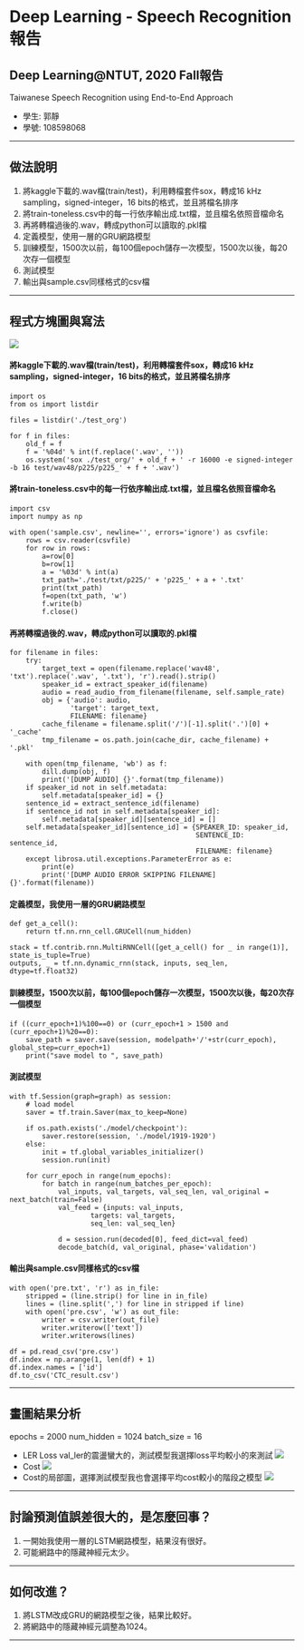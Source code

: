 # Deep Learning - Speech Recognition報告
## Deep Learning@NTUT, 2020 Fall報告
Taiwanese Speech Recognition using End-to-End Approach


- 學生: 郭靜
- 學號: 108598068

---

## 做法說明
1. 將kaggle下載的.wav檔(train/test)，利用轉檔套件sox，轉成16 kHz sampling，signed-integer，16 bits的格式，並且將檔名排序
2. 將train-toneless.csv中的每一行依序輸出成.txt檔，並且檔名依照音檔命名
3. 再將轉檔過後的.wav，轉成python可以讀取的.pkl檔
4. 定義模型，使用一層的GRU網路模型
5. 訓練模型，1500次以前，每100個epoch儲存一次模型，1500次以後，每20次存一個模型
6. 測試模型
7. 輸出與sample.csv同樣格式的csv檔
---

## 程式方塊圖與寫法

![](https://i.imgur.com/qK8X7X6.png)



#### 將kaggle下載的.wav檔(train/test)，利用轉檔套件sox，轉成16 kHz sampling，signed-integer，16 bits的格式，並且將檔名排序
```
import os
from os import listdir

files = listdir('./test_org')

for f in files:
    old_f = f
    f = '%04d' % int(f.replace('.wav', ''))
    os.system('sox ./test_org/' + old_f + ' -r 16000 -e signed-integer -b 16 test/wav48/p225/p225_' + f + '.wav')
```


#### 將train-toneless.csv中的每一行依序輸出成.txt檔，並且檔名依照音檔命名
```
import csv
import numpy as np

with open('sample.csv', newline='', errors='ignore') as csvfile:
	rows = csv.reader(csvfile)
	for row in rows:
		a=row[0]
		b=row[1]
		a = '%03d' % int(a)
		txt_path='./test/txt/p225/' + 'p225_' + a + '.txt'
		print(txt_path)
		f=open(txt_path, 'w')
		f.write(b)
		f.close()
```

#### 再將轉檔過後的.wav，轉成python可以讀取的.pkl檔
```
for filename in files:
    try:
        target_text = open(filename.replace('wav48', 'txt').replace('.wav', '.txt'), 'r').read().strip()
        speaker_id = extract_speaker_id(filename)
        audio = read_audio_from_filename(filename, self.sample_rate)
        obj = {'audio': audio,
               'target': target_text,
               FILENAME: filename}
        cache_filename = filename.split('/')[-1].split('.')[0] + '_cache'
        tmp_filename = os.path.join(cache_dir, cache_filename) + '.pkl'

    with open(tmp_filename, 'wb') as f:
        dill.dump(obj, f)
        print('[DUMP AUDIO] {}'.format(tmp_filename))
    if speaker_id not in self.metadata:
        self.metadata[speaker_id] = {}
    sentence_id = extract_sentence_id(filename)
    if sentence_id not in self.metadata[speaker_id]:
        self.metadata[speaker_id][sentence_id] = []
    self.metadata[speaker_id][sentence_id] = {SPEAKER_ID: speaker_id,
                                              SENTENCE_ID: sentence_id,
                                              FILENAME: filename}
    except librosa.util.exceptions.ParameterError as e:
        print(e)
        print('[DUMP AUDIO ERROR SKIPPING FILENAME] {}'.format(filename))
```


#### 定義模型，我使用一層的GRU網路模型
```
def get_a_cell():
    return tf.nn.rnn_cell.GRUCell(num_hidden)

stack = tf.contrib.rnn.MultiRNNCell([get_a_cell() for _ in range(1)], state_is_tuple=True)
outputs, _ = tf.nn.dynamic_rnn(stack, inputs, seq_len, dtype=tf.float32)
```

#### 訓練模型，1500次以前，每100個epoch儲存一次模型，1500次以後，每20次存一個模型
```
if ((curr_epoch+1)%100==0) or (curr_epoch+1 > 1500 and (curr_epoch+1)%20==0):
    save_path = saver.save(session, modelpath+'/'+str(curr_epoch), global_step=curr_epoch+1)
    print("save model to ", save_path)
```

#### 測試模型
```
with tf.Session(graph=graph) as session:
    # load model        
    saver = tf.train.Saver(max_to_keep=None)

    if os.path.exists('./model/checkpoint'):
        saver.restore(session, './model/1919-1920')
    else:
        init = tf.global_variables_initializer()
        session.run(init)

    for curr_epoch in range(num_epochs):
        for batch in range(num_batches_per_epoch):
            val_inputs, val_targets, val_seq_len, val_original = next_batch(train=False)
            val_feed = {inputs: val_inputs,
                    targets: val_targets,
                    seq_len: val_seq_len}

            d = session.run(decoded[0], feed_dict=val_feed)
            decode_batch(d, val_original, phase='validation')
```

#### 輸出與sample.csv同樣格式的csv檔
```
with open('pre.txt', 'r') as in_file:
    stripped = (line.strip() for line in in_file)
    lines = (line.split(',') for line in stripped if line)
    with open('pre.csv', 'w') as out_file:
        writer = csv.writer(out_file)
        writer.writerow(['text'])
        writer.writerows(lines)

df = pd.read_csv('pre.csv')
df.index = np.arange(1, len(df) + 1)
df.index.names = ['id']
df.to_csv('CTC_result.csv')
```

---

## 畫圖結果分析

epochs = 2000
num_hidden = 1024
batch_size = 16


* LER Loss
val_ler的震盪蠻大的，測試模型我選擇loss平均較小的來測試
![](https://i.imgur.com/opuzh9q.png)
* Cost
![](https://i.imgur.com/FgV3Pj6.png)
* Cost的局部圖，選擇測試模型我也會選擇平均cost較小的階段之模型
![](https://i.imgur.com/1Gy7U94.png)


---

## 討論預測值誤差很大的，是怎麼回事？
1. 一開始我使用一層的LSTM網路模型，結果沒有很好。
2. 可能網路中的隱藏神經元太少。

---

## 如何改進？
1. 將LSTM改成GRU的網路模型之後，結果比較好。
2. 將網路中的隱藏神經元調整為1024。

---
